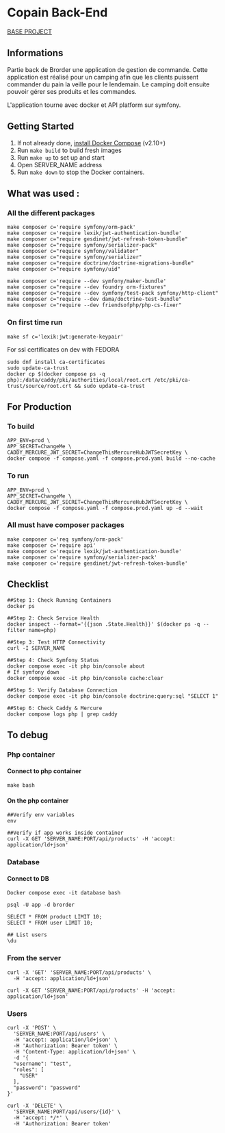 # Copain Back-End

[BASE PROJECT](https://github.com/dunglas/symfony-docker)

## Informations

Partie back de Brorder une application de gestion de commande. 
Cette application est réalisé pour un camping afin que les clients puissent commander du pain la veille pour le lendemain.
Le camping doit ensuite pouvoir gérer ses produits et les commandes.

L'application tourne avec docker et API platform sur symfony.

## Getting Started

1. If not already done, [install Docker Compose](https://docs.docker.com/compose/install/) (v2.10+)
2. Run `make build` to build fresh images
3. Run `make up` to set up and start
4. Open SERVER_NAME address
5. Run `make down` to stop the Docker containers.

## What was used :

### All the different packages
```
make composer c='require symfony/orm-pack'
make composer c='require lexik/jwt-authentication-bundle'
make composer c="require gesdinet/jwt-refresh-token-bundle"
make composer c="require symfony/serializer-pack"
make composer c="require symfony/validator"
make composer c="require symfony/serializer"
make composer c="require doctrine/doctrine-migrations-bundle"
make composer c="require symfony/uid" 

make composer c='require --dev symfony/maker-bundle'
make composer c="require --dev foundry orm-fixtures"
make composer c="require --dev symfony/test-pack symfony/http-client"
make composer c="require --dev dama/doctrine-test-bundle"
make composer c="require --dev friendsofphp/php-cs-fixer"
```

### On first time run
```
make sf c='lexik:jwt:generate-keypair'
```

For ssl certificates on dev with FEDORA
```
sudo dnf install ca-certificates
sudo update-ca-trust
docker cp $(docker compose ps -q php):/data/caddy/pki/authorities/local/root.crt /etc/pki/ca-trust/source/root.crt && sudo update-ca-trust
```

## For Production

### To build
```
APP_ENV=prod \
APP_SECRET=ChangeMe \
CADDY_MERCURE_JWT_SECRET=ChangeThisMercureHubJWTSecretKey \
docker compose -f compose.yaml -f compose.prod.yaml build --no-cache
```

### To run
```
APP_ENV=prod \
APP_SECRET=ChangeMe \
CADDY_MERCURE_JWT_SECRET=ChangeThisMercureHubJWTSecretKey \
docker compose -f compose.yaml -f compose.prod.yaml up -d --wait
```

### All must have composer packages
```
make composer c='req symfony/orm-pack'
make composer c='require api'
make composer c='require lexik/jwt-authentication-bundle'
make composer c='require symfony/serializer-pack'
make composer c='require gesdinet/jwt-refresh-token-bundle'
```


## Checklist
```
##Step 1: Check Running Containers
docker ps

##Step 2: Check Service Health
docker inspect --format='{{json .State.Health}}' $(docker ps -q --filter name=php)

##Step 3: Test HTTP Connectivity
curl -I SERVER_NAME

##Step 4: Check Symfony Status
docker compose exec -it php bin/console about
# If symfony down
docker compose exec -it php bin/console cache:clear

##Step 5: Verify Database Connection
docker compose exec -it php bin/console doctrine:query:sql "SELECT 1"

##Step 6: Check Caddy & Mercure
docker compose logs php | grep caddy
```

## To debug

### Php container
#### Connect to php container
```
make bash 
```
#### On the php container 
```
##Verify env variables
env

##Verify if app works inside container
curl -X GET 'SERVER_NAME:PORT/api/products' -H 'accept: application/ld+json'
```

### Database
#### Connect to DB 
```
Docker compose exec -it database bash
```
```
psql -U app -d brorder

SELECT * FROM product LIMIT 10;
SELECT * FROM user LIMIT 10;

## List users
\du 

```

### From the server
```
curl -X 'GET' 'SERVER_NAME:PORT/api/products' \
  -H 'accept: application/ld+json'

curl -X GET 'SERVER_NAME:PORT/api/products' -H 'accept: application/ld+json'
```

### Users
```
curl -X 'POST' \
  'SERVER_NAME:PORT/api/users' \
  -H 'accept: application/ld+json' \
  -H 'Authorization: Bearer token' \
  -H 'Content-Type: application/ld+json' \
  -d '{
  "username": "test",
  "roles": [
    "USER"
  ],
  "password": "password"
}'

curl -X 'DELETE' \
  'SERVER_NAME:PORT/api/users/{id}' \
  -H 'accept: */*' \
  -H 'Authorization: Bearer token'
```
